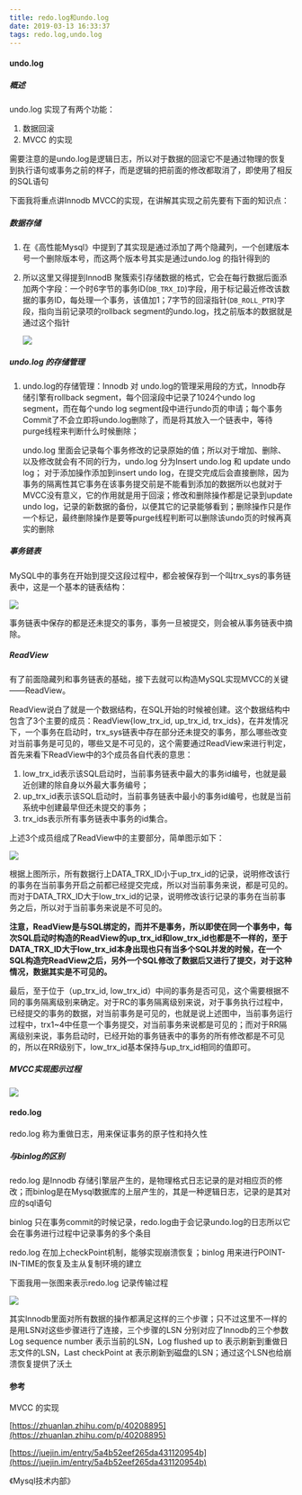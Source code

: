 ```yaml
---
title: redo.log和undo.log
date: 2019-03-13 16:33:37
tags: redo.log,undo.log
---
```


#### undo.log

##### 概述

undo.log 实现了有两个功能：

1. 数据回滚
2. MVCC 的实现

需要注意的是undo.log是逻辑日志，所以对于数据的回滚它不是通过物理的恢复到执行语句或事务之前的样子，而是逻辑的把前面的修改都取消了，即使用了相反的SQL语句

下面我将重点讲Innodb MVCC的实现，在讲解其实现之前先要有下面的知识点：

##### 数据存储

1. 在《高性能Mysql》中提到了其实现是通过添加了两个隐藏列，一个创建版本号一个删除版本号，而这两个版本号其实是通过undo.log 的指针得到的

2. 所以这里又得提到InnodB 聚簇索引存储数据的格式，它会在每行数据后面添加两个字段：一个时6字节的事务ID(`DB_TRX_ID`)字段，用于标记最近修改该数据的事务ID，每处理一个事务，该值加1；7字节的回滚指针(`DB_ROLL_PTR`)字段，指向当前记录项的rollback segment的undo.log，找之前版本的数据就是通过这个指针

   ![](https://pic3.zhimg.com/80/v2-e1844f5816a332018183559d1573d80e_hd.jpg)

##### undo.log 的存储管理

1. undo.log的存储管理：Innodb 对 undo.log的管理采用段的方式，Innodb存储引擎有rollback segment，每个回滚段中记录了1024个undo log segment，而在每个undo log segment段中进行undo页的申请；每个事务Commit了不会立即将undo.log删除了，而是将其放入一个链表中，等待purge线程来判断什么时候删除；

   undo.log 里面会记录每个事务修改的记录原始的值；所以对于增加、删除、以及修改就会有不同的行为，undo.log 分为Insert undo.log 和  update undo log； 对于添加操作添加到insert undo log，在提交完成后会直接删除，因为事务的隔离性其它事务在该事务提交前是不能看到添加的数据所以也就对于MVCC没有意义，它的作用就是用于回滚；修改和删除操作都是记录到update undo log，记录的新数据的备份，以便其它的记录能够看到；删除操作只是作一个标记，最终删除操作是要等purge线程判断可以删除该undo页的时候再真实的删除

##### 事务链表

MySQL中的事务在开始到提交这段过程中，都会被保存到一个叫trx_sys的事务链表中，这是一个基本的链表结构：

![](https://pic2.zhimg.com/80/v2-d750223af8b18e8c9eb65cc4a9856ec1_hd.jpg)

事务链表中保存的都是还未提交的事务，事务一旦被提交，则会被从事务链表中摘除。

##### ReadView

有了前面隐藏列和事务链表的基础，接下去就可以构造MySQL实现MVCC的关键——ReadView。

ReadView说白了就是一个数据结构，在SQL开始的时候被创建。这个数据结构中包含了3个主要的成员：ReadView{low_trx_id, up_trx_id, trx_ids}，在并发情况下，一个事务在启动时，trx_sys链表中存在部分还未提交的事务，那么哪些改变对当前事务是可见的，哪些又是不可见的，这个需要通过ReadView来进行判定，首先来看下ReadView中的3个成员各自代表的意思：

1. low_trx_id表示该SQL启动时，当前事务链表中最大的事务id编号，也就是最近创建的除自身以外最大事务编号；
2. up_trx_id表示该SQL启动时，当前事务链表中最小的事务id编号，也就是当前系统中创建最早但还未提交的事务；
3. trx_ids表示所有事务链表中事务的id集合。

上述3个成员组成了ReadView中的主要部分，简单图示如下：

![](https://pic1.zhimg.com/80/v2-7b3dc9ba4be387f086fc63f114031574_hd.jpg)

根据上图所示，所有数据行上DATA_TRX_ID小于up_trx_id的记录，说明修改该行的事务在当前事务开启之前都已经提交完成，所以对当前事务来说，都是可见的。而对于DATA_TRX_ID大于low_trx_id的记录，说明修改该行记录的事务在当前事务之后，所以对于当前事务来说是不可见的。

**注意，ReadView是与SQL绑定的，而并不是事务，所以即使在同一个事务中，每次SQL启动时构造的ReadView的up_trx_id和low_trx_id也都是不一样的，至于DATA_TRX_ID大于low_trx_id本身出现也只有当多个SQL并发的时候，在一个SQL构造完ReadView之后，另外一个SQL修改了数据后又进行了提交，对于这种情况，数据其实是不可见的。**

最后，至于位于（up_trx_id, low_trx_id）中间的事务是否可见，这个需要根据不同的事务隔离级别来确定。对于RC的事务隔离级别来说，对于事务执行过程中，已经提交的事务的数据，对当前事务是可见的，也就是说上述图中，当前事务运行过程中，trx1~4中任意一个事务提交，对当前事务来说都是可见的；而对于RR隔离级别来说，事务启动时，已经开始的事务链表中的事务的所有修改都是不可见的，所以在RR级别下，low_trx_id基本保持与up_trx_id相同的值即可。

##### MVCC实现图示过程

![](https://user-gold-cdn.xitu.io/2018/1/2/160b63c130c3c306?imageView2/0/w/1280/h/960/format/webp/ignore-error/1)

#### redo.log

redo.log 称为重做日志，用来保证事务的原子性和持久性

##### 与binlog的区别

redo.log 是Innodb 存储引擎层产生的，是物理格式日志记录的是对相应页的修改；而binlog是在Mysql数据库的上层产生的，其是一种逻辑日志，记录的是其对应的sql语句

binlog 只在事务commit的时候记录，redo.log由于会记录undo.log的日志所以它会在事务进行过程中记录事务的多个条目

redo.log 在加上checkPoint机制，能够实现崩溃恢复；binlog 用来进行POINT-IN-TIME的恢复及主从复制环境的建立

下面我用一张图来表示redo.log 记录传输过程

![](https://s2.ax1x.com/2019/03/13/AkgKq1.png)

其实Innodb里面对所有数据的操作都满足这样的三个步骤；只不过这里不一样的是用LSN对这些步骤进行了连接，三个步骤的LSN 分别对应了Innodb的三个参数 Log sequence number 表示当前的LSN，Log flushed up to 表示刷新到重做日志文件的LSN，Last checkPoint at 表示刷新到磁盘的LSN；通过这个LSN也给崩溃恢复提供了沃土

#### 参考

MVCC 的实现

[https://zhuanlan.zhihu.com/p/40208895](https://zhuanlan.zhihu.com/p/40208895)

[https://juejin.im/entry/5a4b52eef265da431120954b](https://juejin.im/entry/5a4b52eef265da431120954b)

《Mysql技术内部》


